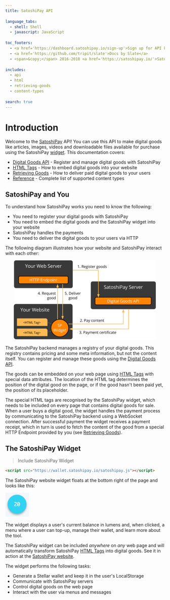 ```yaml
---
title: SatoshiPay API

language_tabs:
  - shell: Shell
  - javascript: JavaScript

toc_footers:
  - <a href='https://dashboard.satoshipay.io/sign-up'>Sign up for API key</a>
  - <a href='https://github.com/tripit/slate'>Docs by Slate</a>
  - <span>&copy;</span> 2016-2018 <a href='https://satoshipay.io/'>SatoshiPay</a>

includes:
  - api
  - html
  - retrieving-goods
  - content-types

search: true
---
```


# Introduction

Welcome to the [SatoshiPay](https://satoshipay.io/) API! You can use this API to make digital goods like articles, images, videos and downloadable files available for purchase using the SatoshiPay [widget](#sun-of-satoshi). This documentation covers:

* [Digital Goods API](#digital-goods-api) - Register and manage digital goods with SatoshiPay
* [HTML Tags](#html-tags) - How to embed digital goods into your website
* [Retrieving Goods](#retrieving-goods) - How to deliver paid digital goods to your users
* [Reference](#reference) - Complete list of supported content types

## SatoshiPay and You

To understand how SatoshiPay works you need to know the following:

* You need to register your digital goods with SatoshiPay
* You need to embed the digital goods and the SatoshiPay widget into your website
* SatoshiPay handles the payments
* You need to deliver the digital goods to your users via HTTP

The following diagram illustrates how your website and SatoshiPay interact with each other:

<p align="center">
  <img src="images/api.svg" width="450px" height="250px" />
</p>

The SatoshiPay backend manages a registry of your digital goods. This registry contains pricing and some meta information, but not the content itself. You can register and manage these goods using the [Digital Goods API](#digital-goods-api).

The goods can be embedded on your web page using [HTML Tags](#html-tags) with special data attributes. The location of the HTML tag determines the position of the digital good on the page, or if the good hasn't been paid yet, the position of its placeholder.

The special HTML tags are recognised by the SatoshiPay widget, which needs to be included on every page that contains digital goods for sale. When a user buys a digital good, the widget handles the payment process by communicating to the SatoshiPay backend using a WebSocket connection. After successful payment the widget receives a payment receipt, which in turn is used to fetch the content of the good from a special HTTP Endpoint provided by you (see [Retrieving Goods](#retrieving-goods)).

## The SatoshiPay Widget

> Include SatoshiPay Widget

```html
<script src="https://wallet.satoshipay.io/satoshipay.js"></script>
```

The SatoshiPay website widget floats at the bottom right of the page and looks like this:

<p>
  <img src="images/sun.png" />
</p>

The widget displays a user's current balance in lumens and, when clicked, a menu where a user can  top-up, manage their wallet, and learn more about the tool. 

The SatoshiPay widget can be included *anywhere* on *any* web page and will automatically transform SatoshiPay [HTML Tags](#html-tags) into digital goods. See it in action at the <a href="https://satoshipay.io/">SatoshiPay website</a>.

The widget performs the following tasks:

* Generate a Stellar wallet and keep it in the user's LocalStorage
* Communicate with SatoshiPay servers
* Control digital goods on the web page
* Interact with the user via menus and messages
